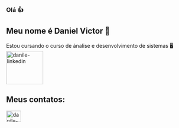 ### Olá 👍
## Meu nome é Daniel Victor 👀
Estou cursando o curso de ánalise e desenvolvimento de sistemas 🖥️
<img aling="center" alt="danile-linkedin" height="90" width="100" src="https://media0.giphy.com/media/fwzWJPb0fgZ5Vhfi2o/giphy.gif?cid=ecf05e47igd36tjzrknoyvg4jioznzmp4gdhbmebt92ju48q&rid=giphy.gif&ct=g" style="max-width:100%;">

## Meus contatos:
<a href = "www.linkedin.com/in/daniel-victor-3a655220a" targer="_blank">
<img aling="center" alt="danile-linkedin" height="30" width="40" src="https://cdn.jsdelivr.net/gh/devicons/devicon/icons/linkedin/linkedin-original.svg" style="max-width:100%;">
